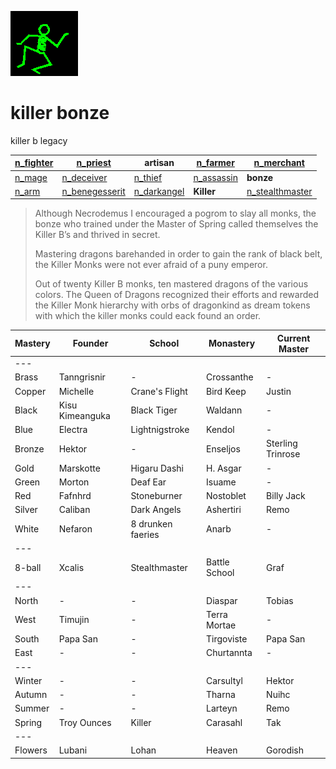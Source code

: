 ![dancer](assets/dancer.gif)

# killer bonze

 killer b legacy

|  [n_fighter](n_fighter.md)  |  [n_priest](n_priest.md)              | **artisan**                     |  [n_farmer](n_farmer.md)      |  [n_merchant](n_merchant.md)            | 
| --------------------------- | ------------------------------------- | ------------------------------- | ----------------------------- | --------------------------------------- | 
|  [n_mage](n_mage.md)        |  [n_deceiver](n_deceiver.md)          |  [n_thief](n_thief.md)          |  [n_assassin](n_assassin.md)  | **bonze**                               | 
|  [n_arm](n_arm.md)          |  [n_benegesserit](n_benegesserit.md)  |  [n_darkangel](n_darkangel.md)  | **Killer**                    |  [n_stealthmaster](n_stealthmaster.md)  | 
>
>   Although Necrodemus I encouraged a pogrom to slay all monks, the bonze who trained under the Master of Spring called themselves the Killer B’s and thrived in secret. 
>
>   Mastering dragons barehanded in order to gain the rank of black belt, the Killer Monks were not ever afraid of a puny emperor. 
>
>   Out of twenty Killer B monks, ten mastered dragons of the various colors. The Queen of Dragons recognized their efforts and rewarded the Killer Monk hierarchy with orbs of dragonkind as dream tokens with which the killer monks could eack found an order. 

| Mastery | Founder         | School            | Monastery     | Current Master    | 
| ------- | --------------- | ----------------- | ------------- | ----------------- | 
|  ---    |                 |                   |               |                   | 
| Brass   | Tanngrisnir     | -                 | Crossanthe    | -                 | 
| Copper  | Michelle        | Crane's Flight    | Bird Keep     | Justin            | 
| Black   | Kisu Kimeanguka | Black Tiger       | Waldann       | -                 | 
| Blue    | Electra         | Lightnigstroke    | Kendol        | -                 | 
| Bronze  | Hektor          | -                 | Enseljos      | Sterling Trinrose | 
| Gold    | Marskotte       | Higaru Dashi      | H. Asgar      | -                 | 
| Green   | Morton          | Deaf Ear          | Isuame        | -                 | 
| Red     | Fafnhrd         | Stoneburner       | Nostoblet     | Billy Jack        | 
| Silver  | Caliban         | Dark Angels       | Ashertiri     | Remo              | 
| White   | Nefaron         | 8 drunken faeries | Anarb         | -                 | 
|  ---    |                 |                   |               |                   | 
| 8-ball  | Xcalis          | Stealthmaster     | Battle School | Graf              | 
|  ---    |                 |                   |               |                   | 
| North   | -               | -                 | Diaspar       | Tobias            | 
| West    | Timujin         | -                 | Terra Mortae  | -                 | 
| South   | Papa San        | -                 | Tirgoviste    | Papa San          | 
| East    | -               | -                 | Churtannta    | -                 | 
|  ---    |                 |                   |               |                   | 
| Winter  | -               | -                 | Carsultyl     | Hektor            | 
| Autumn  | -               | -                 | Tharna        | Nuihc             | 
| Summer  | -               | -                 | Larteyn       | Remo              | 
| Spring  | Troy Ounces     | Killer            | Carasahl      | Tak               | 
|  ---    |                 |                   |               |                   | 
| Flowers | Lubani          | Lohan             | Heaven        | Gorodish          | 

 